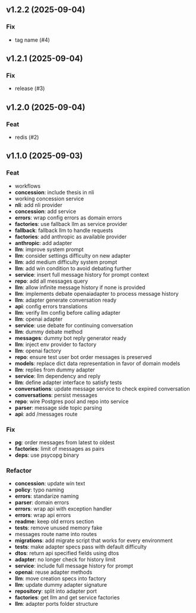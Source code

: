 ## v1.2.2 (2025-09-04)

### Fix

- tag name (#4)

## v1.2.1 (2025-09-04)

### Fix

- release (#3)

## v1.2.0 (2025-09-04)

### Feat

- redis (#2)

## v1.1.0 (2025-09-03)

### Feat

- workflows
- **concession**: include thesis in nli
- working concession service
- **nli**: add nli provider
- **concession**: add service
- **errors**: wrap config errors as domain errors
- **factories**: use fallback llm as service provider
- **fallback**: fallback llm to handle requests
- **factories**: add anthropic as available provider
- **anthropic**: add adapter
- **llm**: improve system prompt
- **llm**: consider settings difficulty on new adapter
- **llm**: add medium difficulty system prompt
- **llm**: add win condition to avoid debating further
- **service**: insert full message history for prompt context
- **repo**: add all messages query
- **llm**: allow infinite message history if none is provided
- **llm**: implements debate openaiadapter to process message history
- **llm**: adapter generate conversation ready
- **api**: config errors translations
- **llm**: verify llm config before calling adapter
- **llm**: openai adapter
- **service**: use debate for continuing conversation
- **llm**: dummy debate method
- **messages**: dummy bot reply generator ready
- **llm**: inject env provider to factory
- **llm**: openai factory
- **repo**: ensure test user bot order messages is preserved
- **models**: replace dict data representation in favor of domain models
- **llm**: replies from dummy adapter
- **service**: llm dependency and reply
- **llm**: define adapter interface to satisfy tests
- **conversations**: update message service to check expired conversation
- **conversations**: persist messages
- **repo**: wire Postgres pool and repo into service
- **parser**: message side topic parsing
- **api**: add /messages route

### Fix

- **pg**: order messages from latest to oldest
- **factories**: limit of messages as pairs
- **deps**: use psycopg binary

### Refactor

- **concession**: update win text
- **policy**: typo naming
- **errors**: standarize naming
- **parser**: domain errors
- **errors**: wrap api with exception handler
- **errors**: wrap api errors
- **readme**: keep old errors section
- **tests**: remove unused memory fake
- messages route name into routes
- **migrations**: add migrate script that works for every environment
- **tests**: make adapter specs pass with default difficulty
- **dtos**: return api specified fields using dtos
- **adapter**: no longer check for history limit
- **service**: include full message history for prompt
- **openai**: reuse adapter methods
- **llm**: move creation specs into factory
- **llm**: update dummy adapter signature
- **repository**: split into adapter port
- **factories**: get llm and get service factories
- **llm**: adapter ports folder structure
